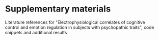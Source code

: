 # Supplementary materials
Literature references for "Electrophysiological correlates of cognitive control and emotion regulation in subjects with psychopathic traits", code snippets and additional results
